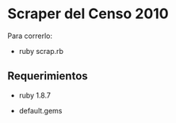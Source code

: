 # Scraper del Censo 2010

Para correrlo: 

* ruby scrap.rb

## Requerimientos

* ruby 1.8.7

* default.gems

